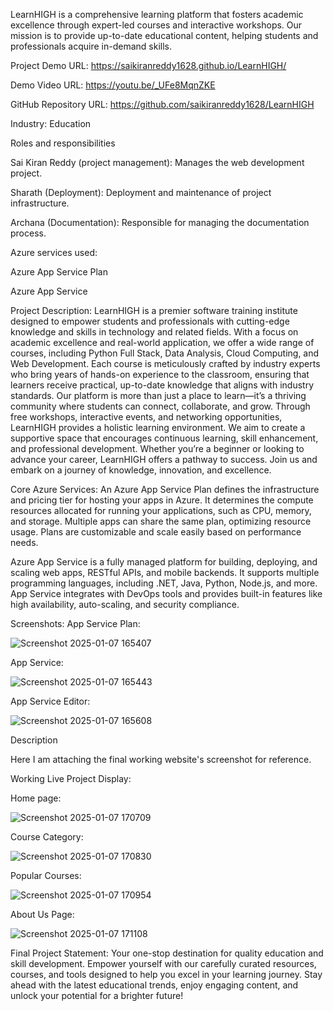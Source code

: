 LearnHIGH is a comprehensive learning platform that fosters academic excellence through expert-led courses and interactive workshops. Our mission is to provide up-to-date educational content, helping students and professionals acquire in-demand skills.

Project Demo URL: https://saikiranreddy1628.github.io/LearnHIGH/

Demo Video URL: https://youtu.be/_UFe8MqnZKE

GitHub Repository URL: https://github.com/saikiranreddy1628/LearnHIGH

Industry: Education

Roles and responsibilities

Sai Kiran Reddy (project management): Manages the web development project.

Sharath (Deployment): Deployment and maintenance of project infrastructure.

Archana (Documentation): Responsible for managing the documentation process.


Azure services used:

Azure App Service Plan

Azure App Service

Project Description: LearnHIGH is a premier software training institute designed to empower students and professionals with cutting-edge knowledge and skills in technology and related fields. With a focus on academic excellence and real-world application, we offer a wide range of courses, including Python Full Stack, Data Analysis, Cloud Computing, and Web Development. Each course is meticulously crafted by industry experts who bring years of hands-on experience to the classroom, ensuring that learners receive practical, up-to-date knowledge that aligns with industry standards. Our platform is more than just a place to learn—it’s a thriving community where students can connect, collaborate, and grow. Through free workshops, interactive events, and networking opportunities, LearnHIGH provides a holistic learning environment. We aim to create a supportive space that encourages continuous learning, skill enhancement, and professional development. Whether you’re a beginner or looking to advance your career, LearnHIGH offers a pathway to success. Join us and embark on a journey of knowledge, innovation, and excellence.

Core Azure Services:
An Azure App Service Plan defines the infrastructure and pricing tier for hosting your apps in Azure. It determines the compute resources allocated for running your applications, such as CPU, memory, and storage. Multiple apps can share the same plan, optimizing resource usage. Plans are customizable and scale easily based on performance needs.

Azure App Service is a fully managed platform for building, deploying, and scaling web apps, RESTful APIs, and mobile backends. It supports multiple programming languages, including .NET, Java, Python, Node.js, and more. App Service integrates with DevOps tools and provides built-in features like high availability, auto-scaling, and security compliance.

Screenshots:
App Service Plan:


![Screenshot 2025-01-07 165407](https://github.com/user-attachments/assets/c54b2e78-f777-4c1e-8732-ce37d6083c5c)



App Service:

![Screenshot 2025-01-07 165443](https://github.com/user-attachments/assets/22cb7d56-0cb0-4401-94a0-ffae2f50c00e)




App Service Editor:


![Screenshot 2025-01-07 165608](https://github.com/user-attachments/assets/6f4df1d5-a49a-4100-b0de-471af879b388)




Description

Here I am attaching the final working website's screenshot for reference.

Working Live Project Display:

Home page:

![Screenshot 2025-01-07 170709](https://github.com/user-attachments/assets/43824257-59d8-45ac-bd48-74c2ba559087)



Course Category:


![Screenshot 2025-01-07 170830](https://github.com/user-attachments/assets/6e06b34f-fb0e-4a50-b154-9d9ff5b70d86)


Popular Courses:



![Screenshot 2025-01-07 170954](https://github.com/user-attachments/assets/2e754365-1b87-4515-8f70-0328594d1321)





About Us Page:



![Screenshot 2025-01-07 171108](https://github.com/user-attachments/assets/277aabc7-4603-48b2-a606-81910dceca7e)








Final Project Statement:
Your one-stop destination for quality education and skill development. Empower yourself with our carefully curated resources, courses, and tools designed to help you excel in your learning journey. Stay ahead with the latest educational trends, enjoy engaging content, and unlock your potential for a brighter future!

